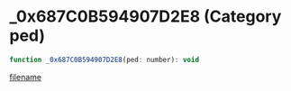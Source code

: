 # _0x687C0B594907D2E8 (Category ped)

```js
function _0x687C0B594907D2E8(ped: number): void
```

[filename](_0x687C0B594907D2E8_m.md ':include')
